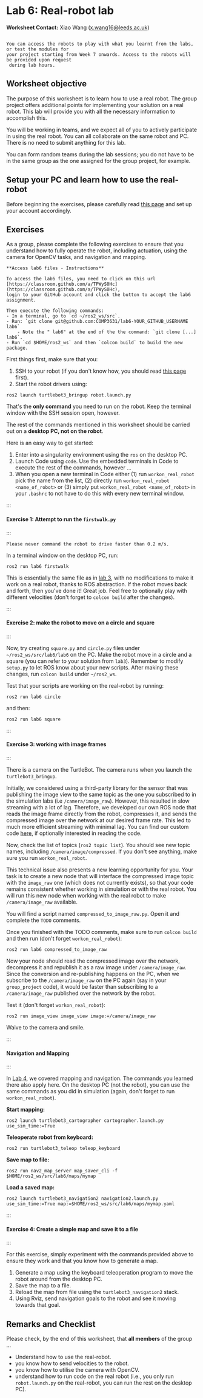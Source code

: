 # Lab 6: Real-robot lab

<!-- **Worksheet Contact:** Rafael Papallas (r.papallas@leeds.ac.uk) -->
**Worksheet Contact:** Xiao Wang (x.wang16@leeds.ac.uk)


```{note}

You can access the robots to play with what you learnt from the labs, or test the modules for 
your project starting from Week 7 onwards. Access to the robots will be provided upon request
 during lab hours. 

```


## Worksheet objective

The purpose of this worksheet is to learn how to use a real robot. The group
project offers additional points for implementing your solution on a real
robot. This lab will provide you with all the necessary information to
accomplish this.

You will be working in teams, and we expect all of you to actively participate
in using the real robot. You can all collaborate on the same robot and PC.
There is no need to submit anything for this lab.

You can form random teams during the lab sessions; you do not have to be in the
same group as the one assigned for the group project, for example.

## Setup your PC and learn how to use the real-robot

Before beginning the exercises, please carefully read [this
page](using_the_real_robot.md) and set up your account accordingly.

## Exercises

As a group, please complete the following exercises to ensure that you
understand how to fully operate the robot, including actuation, using the
camera for OpenCV tasks, and navigation and mapping.

```{note}
**Access lab6 files - Instructions**

To access the lab6 files, you need to click on this url
[https://classroom.github.com/a/TPWyS0Hc](https://classroom.github.com/a/TPWyS0Hc),
login to your GitHub account and click the button to accept the lab6
assignment.

Then execute the following commands:
- In a terminal, go to `cd ~/ros2_ws/src`.
- Run: `git clone git@github.com:COMP3631/lab6-YOUR_GITHUB_USERNAME lab6`
    - Note the " lab6" at the end of the the command: `git clone [...] lab6`.
- Run `cd $HOME/ros2_ws` and then `colcon build` to build the new package.
```

First things first, make sure that you:

1. SSH to your robot (if you don't know how, you should read [this
   page](using_the_real_robot.md) first).
2. Start the robot drivers using:
```
ros2 launch turtlebot3_bringup robot.launch.py
```

That's the **only command** you need to run on the robot. Keep the terminal window
with the SSH session open, however.

The rest of the commands mentioned in this worksheet should be carried out on a
**desktop PC, not on the robot**. 

Here is an easy way to get started:

1. Enter into a singularity environment using the `ros` on the desktop PC.
2. Launch Code using `code`. Use the embedded terminals in Code to execute the
   rest of the commands, however ...
3. When you open a new terminal in Code either (1) run `workon_real_robot` pick the name from the
   list, (2) directly run `workon_real_robot <name_of_robot>` or (3) simply put
   `workon_real_robot <name_of_robot>` in your `.bashrc` to not have to do this
   with every new terminal window.


:::
#### Exercise 1: Attempt to run the `firstwalk.py`
:::

```{warning}
Please never command the robot to drive faster than 0.2 m/s.
```

In a terminal window on the desktop PC, run:

```
ros2 run lab6 firstwalk
```

This is essentially the same file as in [lab 3](lab3.md), with no modifications
to make it work on a real robot, thanks to ROS abstraction. If the robot
moves back and forth, then you've done it! Great job. Feel free to optionally 
play with different velocities (don't forget to `colcon build` after the changes).

:::
#### Exercise 2: make the robot to move on a circle and square
:::

Now, try creating `square.py` and `circle.py` files under
`~/ros2_ws/src/lab6/lab6` on the PC. Make the robot move in a circle and a
square (you can refer to your solution from `lab3`). Remember to modify
`setup.py` to let ROS know about your new scripts. After making these changes,
run `colcon build` under `~/ros2_ws`. 

Test that your scripts are working on the real-robot by running:

```
ros2 run lab6 circle
```

and then:

```
ros2 run lab6 square
```

:::
#### Exercise 3: working with image frames
:::

There is a camera on the TurtleBot. The camera runs when you launch the
`turtlebot3_bringup`.

Initially, we considered using a third-party library for the sensor that was
publishing the image view to the same topic as the one you subscribed to in the
simulation labs (i.e `/camera/image_raw`). However, this resulted in slow
streaming with a lot of lag. Therefore, we developed our own ROS node that
reads the image frame directly from the robot, compresses it, and sends the
compressed image over the network at our desired frame rate. This led to much
more efficient streaming with minimal lag. You can find our custom code
[here](https://github.com/rpapallas/pi_camera_ros), if optionally interested 
in reading the code. 

Now, check the list of topics (`ros2 topic list`). You should see new topic
names, including `/camera/image/compressed`. If you don't see anything, make
sure you run `workon_real_robot`.

This technical issue also presents a new learning opportunity for you. Your
task is to create a new node that will interface the compressed image topic
with the `image_raw` one (which does not currently exists), so that your code
remains consistent whether working in simulation or with the real robot. You
will run this new node when working with the real robot to make
`/camera/image_raw` available.

You will find a script named `compressed_to_image_raw.py`. Open it and complete
the `TODO` comments.

Once you finished with the TODO comments, make sure to run `colcon build` and
then run (don't forget `workon_real_robot`):

```
ros2 run lab6 compressed_to_image_raw
```

Now your node should read the compressed image over the network, decompress it
and republish it as a raw image under `/camera/image_raw`. Since the conversion
and re-publishing happens on the PC, when we subscribe to the
`/camera/image_raw` on the PC again (say in your `group_project` code), it
would be faster than subscribing to a `/camera/image_raw` published over the
network by the robot.

Test it (don't forget `workon_real_robot`):
```
ros2 run image_view image_view image:=/camera/image_raw
```

Waive to the camera and smile.

:::
#### Navigation and Mapping
:::

In [Lab 4](lab4.md), we covered mapping and navigation. The commands you learned there
also apply here. On the desktop PC (not the robot), you can use the same commands as
you did in simulation (again, don't forget to run `workon_real_robot`).

**Start mapping:**

```
ros2 launch turtlebot3_cartographer cartographer.launch.py use_sim_time:=True
```

**Teleoperate robot from keyboard:**

```
ros2 run turtlebot3_teleop teleop_keyboard
```

**Save map to file:**

```
ros2 run nav2_map_server map_saver_cli -f $HOME/ros2_ws/src/lab6/maps/mymap
```

**Load a saved map:**

```
ros2 launch turtlebot3_navigation2 navigation2.launch.py use_sim_time:=True map:=$HOME/ros2_ws/src/lab6/maps/mymap.yaml
```

:::
#### Exercise 4: Create a simple map and save it to a file
:::

For this exercise, simply experiment with the commands provided above to ensure
they work and that you know how to generate a map. 

1. Generate a map using the keyboard teleoperation program to move the robot
   around from the desktop PC.
2. Save the map to a file.
3. Reload the map from file using the `turtlebot3_navigation2` stack.
4. Using Rviz, send navigation goals to the robot and see it moving towards that goal.

## Remarks and Checklist

Please check, by the end of this worksheet, that **all members** of the group ...

- Understand how to use the real-robot.
- you know how to send velocities to the robot.
- you know how to utilise the camera with OpenCV.
- understand how to run code on the real robot (i.e., you only run `robot.launch.py` on
  the real-robot, you can run the rest on the desktop PC).